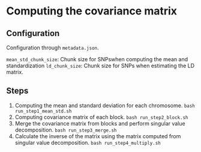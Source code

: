 # Computing the covariance matrix

## Configuration
Configuration through `metadata.json`.

`mean_std_chunk_size`: Chunk size for SNPswhen computing the mean and standardization
`ld_chunk_size`: Chunk size for SNPs when estimating the LD matrix.

## Steps
1. Computing the mean and standard deviation for each chromosome. `bash run_step1_mean_std.sh`
2. Computing covariance matrix of each block. `bash run_step2_block.sh`
3. Merge the covariance matrix from blocks and perform singular value decomposition. `bash run_step3_merge.sh`
4. Calculate the inverse of the matrix using the matrix computed from singular value decomposition. `bash run_step4_multiply.sh`

